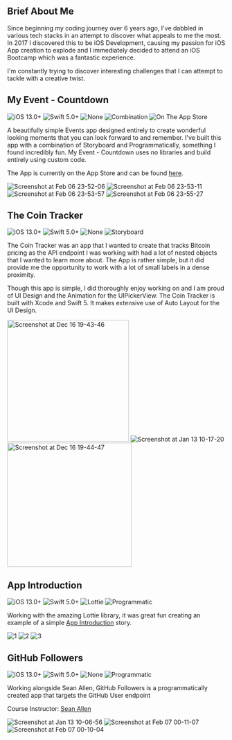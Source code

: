 ## Brief About Me

Since beginning my coding journey over 6 years ago, I've dabbled in various tech stacks in an attempt to discover what appeals to me the most. In 2017 I discovered this to be iOS Development, causing my passion for iOS App creation to explode and I immediately decided to attend an iOS Bootcamp which was a fantastic experience.

I'm constantly trying to discover interesting challenges that I can attempt to tackle with a creative twist.

## My Event - Countdown

![iOS 13.0+](https://img.shields.io/badge/iOS-13.0%2B-blue)
![Swift 5.0+](https://img.shields.io/badge/Swift-5.0%2B-orange)
![None](https://img.shields.io/badge/Libraries-None-red)
![Combination](https://img.shields.io/badge/Build-Combination-green)
![On The App Store](https://img.shields.io/badge/Stage-On%20The%20App%20Store-yellow)

A beautifully simple Events app designed entirely to create wonderful looking moments that you can look forward to and remember. I've built this app with a combination of Storyboard and Programmatically, something I found incredibly fun. My Event - Countdown uses no libraries and build entirely using custom code.

The App is currently on the App Store and can be found [here](https://apps.apple.com/us/app/my-events-countdown/id1499349723?ls=1).

![Screenshot at Feb 06 23-52-06](https://user-images.githubusercontent.com/6439751/73988982-37210e00-493c-11ea-85e7-c00158be90d1.png) ![Screenshot at Feb 06 23-53-11](https://user-images.githubusercontent.com/6439751/73988980-36887780-493c-11ea-916e-523cb2a9f86a.png) ![Screenshot at Feb 06 23-53-57](https://user-images.githubusercontent.com/6439751/73988979-35efe100-493c-11ea-9a67-e951a18bc337.png)
![Screenshot at Feb 06 23-55-27](https://user-images.githubusercontent.com/6439751/73988975-34beb400-493c-11ea-8e82-dbaca21e31b6.png)

## The Coin Tracker

![iOS 13.0+](https://img.shields.io/badge/iOS-13.0%2B-blue)
![Swift 5.0+](https://img.shields.io/badge/Swift-5.0%2B-orange)
![None](https://img.shields.io/badge/Libraries-None-red)
![Storyboard](https://img.shields.io/badge/Build-Storyboard-green)

The Coin Tracker was an app that I wanted to create that tracks Bitcoin pricing as the API endpoint I was working with had a lot of nested objects that I wanted to learn more about. The App is rather simple, but it did provide me the opportunity to work with a lot of small labels in a dense proximity.

Though this app is simple, I did thoroughly enjoy working on and I am proud of UI Design and the Animation for the UIPickerView. The Coin Tracker is built with Xcode and Swift 5. It makes extensive use of Auto Layout for the UI Design.

<img width="281" alt="Screenshot at Dec 16 19-43-46" src="https://user-images.githubusercontent.com/6439751/70937642-89306c00-203c-11ea-8cea-0814558be78c.png"> ![Screenshot at Jan 13 10-17-20](https://user-images.githubusercontent.com/6439751/72247958-f14b8100-35ed-11ea-9c1b-44dff75c8d49.png) <img width="287" alt="Screenshot at Dec 16 19-44-47" src="https://user-images.githubusercontent.com/6439751/70937662-9188a700-203c-11ea-9d00-7a6b96a44196.png">

## App Introduction

![iOS 13.0+](https://img.shields.io/badge/iOS-13.0%2B-blue)
![Swift 5.0+](https://img.shields.io/badge/Swift-5.0%2B-orange)
![Lottie](https://img.shields.io/badge/Libraries-Lottie-red)
![Programmatic](https://img.shields.io/badge/Build-Programmatic-green)

Working with the amazing Lottie library, it was great fun creating an example of a simple [App Introduction](https://github.com/Blakey47/App-Introcution-Story) story. 

![1](https://user-images.githubusercontent.com/6439751/72733328-8969dd00-3b8f-11ea-9928-083960d4a386.gif)
![2](https://user-images.githubusercontent.com/6439751/72733327-8969dd00-3b8f-11ea-8239-543092705cc7.gif)
![3](https://user-images.githubusercontent.com/6439751/72733326-8969dd00-3b8f-11ea-8b06-0c87a36b6dde.gif)

## GitHub Followers

![iOS 13.0+](https://img.shields.io/badge/iOS-13.0%2B-blue)
![Swift 5.0+](https://img.shields.io/badge/Swift-5.0%2B-orange)
![None](https://img.shields.io/badge/Libraries-None-red)
![Programmatic](https://img.shields.io/badge/Build-Programmatic-green)

Working alongside Sean Allen, GitHub Followers is a programmatically created app that targets the GitHub User endpoint

Course Instructor: [Sean Allen](seanallen.co)

![Screenshot at Jan 13 10-06-56](https://user-images.githubusercontent.com/6439751/72247312-851c4d80-35ec-11ea-8b44-92d54d96eecb.png)
![Screenshot at Feb 07 00-11-07](https://user-images.githubusercontent.com/6439751/73989636-633d8e80-493e-11ea-80f3-c7bcb0b2e085.png)
![Screenshot at Feb 07 00-10-04](https://user-images.githubusercontent.com/6439751/73989639-65075200-493e-11ea-91f3-a428e2c8e107.png)




